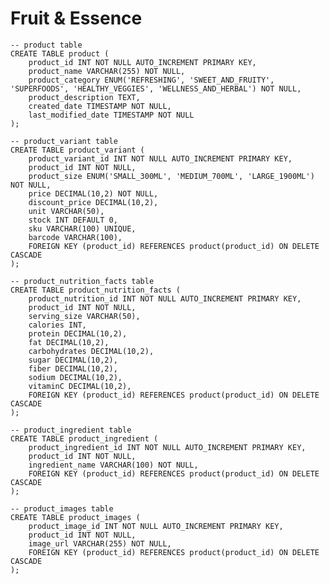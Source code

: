 # Fruit & Essence

    
    -- product table
    CREATE TABLE product (
        product_id INT NOT NULL AUTO_INCREMENT PRIMARY KEY,
        product_name VARCHAR(255) NOT NULL,
        product_category ENUM('REFRESHING', 'SWEET_AND_FRUITY', 'SUPERFOODS', 'HEALTHY_VEGGIES', 'WELLNESS_AND_HERBAL') NOT NULL,
        product_description TEXT,
        created_date TIMESTAMP NOT NULL,
        last_modified_date TIMESTAMP NOT NULL
    );

    -- product_variant table
    CREATE TABLE product_variant (
        product_variant_id INT NOT NULL AUTO_INCREMENT PRIMARY KEY,
        product_id INT NOT NULL,
        product_size ENUM('SMALL_300ML', 'MEDIUM_700ML', 'LARGE_1900ML') NOT NULL,
        price DECIMAL(10,2) NOT NULL,
        discount_price DECIMAL(10,2),
        unit VARCHAR(50),
        stock INT DEFAULT 0,
        sku VARCHAR(100) UNIQUE,
        barcode VARCHAR(100),
        FOREIGN KEY (product_id) REFERENCES product(product_id) ON DELETE CASCADE
    );

    -- product_nutrition_facts table
    CREATE TABLE product_nutrition_facts (
        product_nutrition_id INT NOT NULL AUTO_INCREMENT PRIMARY KEY,
        product_id INT NOT NULL,
        serving_size VARCHAR(50),
        calories INT,
        protein DECIMAL(10,2),
        fat DECIMAL(10,2),
        carbohydrates DECIMAL(10,2),
        sugar DECIMAL(10,2),
        fiber DECIMAL(10,2),
        sodium DECIMAL(10,2),
        vitaminC DECIMAL(10,2),
        FOREIGN KEY (product_id) REFERENCES product(product_id) ON DELETE CASCADE
    );

    -- product_ingredient table
    CREATE TABLE product_ingredient (
        product_ingredient_id INT NOT NULL AUTO_INCREMENT PRIMARY KEY,
        product_id INT NOT NULL,
        ingredient_name VARCHAR(100) NOT NULL,
        FOREIGN KEY (product_id) REFERENCES product(product_id) ON DELETE CASCADE
    );

    -- product_images table
    CREATE TABLE product_images (
        product_image_id INT NOT NULL AUTO_INCREMENT PRIMARY KEY,
        product_id INT NOT NULL,
        image_url VARCHAR(255) NOT NULL,
        FOREIGN KEY (product_id) REFERENCES product(product_id) ON DELETE CASCADE
    );
